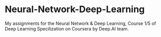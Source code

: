 # Neural-Network-Deep-Learning

My assignments for the Neural Network & Deep Learning, Course 1/5 of Deep Learning Specilization on Coursera by Deep.AI team. 
